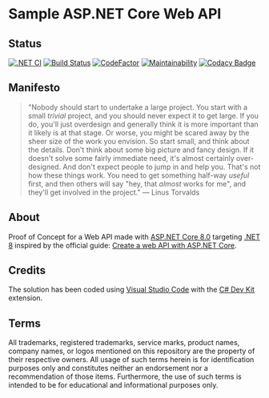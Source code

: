 # Sample ASP.NET Core Web API

## Status

[![.NET CI](https://github.com/nanotaboada/Dotnet.AspNetCore.Samples.WebApi/actions/workflows/dotnet.yml/badge.svg)](https://github.com/nanotaboada/Dotnet.AspNetCore.Samples.WebApi/actions/workflows/dotnet.yml) [![Build Status](https://dev.azure.com/nanotaboada/Dotnet.AspNetCore.Samples.WebApi/_apis/build/status%2FDotnet.AspNetCore.Samples.WebApi?branchName=master)](https://dev.azure.com/nanotaboada/Dotnet.AspNetCore.Samples.WebApi/_build/latest?definitionId=14&branchName=master) [![CodeFactor](https://www.codefactor.io/repository/github/nanotaboada/dotnet.aspnetcore.samples.webapi/badge)](https://www.codefactor.io/repository/github/nanotaboada/dotnet.aspnetcore.samples.webapi) [![Maintainability](https://api.codeclimate.com/v1/badges/f6ea65015041cb0e1465/maintainability)](https://codeclimate.com/github/nanotaboada/Dotnet.AspNetCore.Samples.WebApi/maintainability) [![Codacy Badge](https://app.codacy.com/project/badge/Grade/29596b95bbd54926a34fe05148f075e3)](https://app.codacy.com/gh/nanotaboada/Dotnet.AspNetCore.Samples.WebApi/dashboard?utm_source=gh&utm_medium=referral&utm_content=&utm_campaign=Badge_grade)

## Manifesto

> "Nobody should start to undertake a large project. You start with a small _trivial_ project, and you should never expect it to get large. If you do, you'll just overdesign and generally think it is more important than it likely is at that stage. Or worse, you might be scared away by the sheer size of the work you envision. So start small, and think about the details. Don't think about some big picture and fancy design. If it doesn't solve some fairly immediate need, it's almost certainly over-designed. And don't expect people to jump in and help you. That's not how these things work. You need to get something half-way _useful_ first, and then others will say "hey, that _almost_ works for me", and they'll get involved in the project." — Linus Torvalds

## About

Proof of Concept for a Web API made with [ASP.NET Core 8.0](https://learn.microsoft.com/en-us/aspnet/core/release-notes/aspnetcore-8.0?view=aspnetcore-8.0) targeting [.NET 8](https://learn.microsoft.com/en-us/dotnet/core/whats-new/dotnet-8) inspired by the official guide: [Create a web API with ASP.NET Core](https://learn.microsoft.com/en-us/aspnet/core/tutorials/first-web-api?view=aspnetcore-8.0&tabs=visual-studio-code).

## Credits

The solution has been coded using [Visual Studio Code](https://code.visualstudio.com/) with the [C# Dev Kit](https://marketplace.visualstudio.com/items?itemName=ms-dotnettools.csdevkit) extension.

## Terms

All trademarks, registered trademarks, service marks, product names, company names, or logos mentioned on this repository are the property of their respective owners. All usage of such terms herein is for identification purposes only and constitutes neither an endorsement nor a recommendation of those items. Furthermore, the use of such terms is intended to be for educational and informational purposes only.
